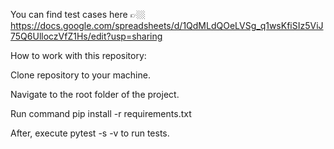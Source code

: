 You can find test cases here 👉🏼 https://docs.google.com/spreadsheets/d/1QdMLdQOeLVSg_q1wsKfiSIz5ViJ75Q6UlloczVfZ1Hs/edit?usp=sharing

How to work with this repository:

Clone repository to your machine.

Navigate to the root folder of the project.

Run command pip install -r requirements.txt

After, execute pytest -s -v to run tests.
